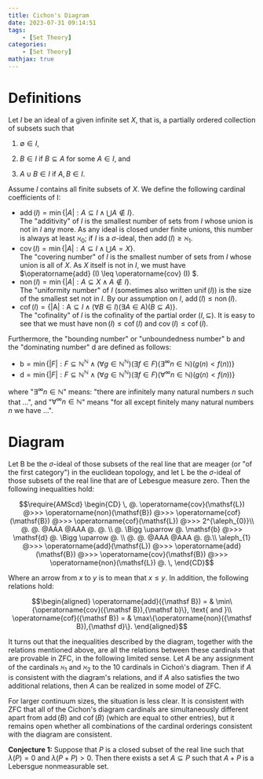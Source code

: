 ```yaml
---
title: Cichon's Diagram
date: 2023-07-31 09:14:51
tags:
    - [Set Theory]
categories:
    - [Set Theory]
mathjax: true
---
```


# Definitions

Let $I$ be an ideal of a given infinite set $X$, that is, a partially ordered collection of subsets such that 

1. $\emptyset \in I$,

2. $B \in I$ if $B \subseteq A$ for some $A \in I$, and 

3. $A \cup B \in I$ if $A, B \in I$.

Assume $I$ contains all finite subsets of $X$. We define the following cardinal coefficients of I:

- $\operatorname{add} (I) = \min \{|A|: A \subseteq I \land \bigcup A \notin I\}$.\
The "additivity" of $I$ is the smallest number of sets from $I$ whose union is not in $I$ any more. As any ideal is closed under finite unions, this number is always at least $\aleph_{0}$; if $I$ is a $\sigma$-ideal, then $\operatorname{add} (I) \geq \aleph_{1}$. 
- $\operatorname{cov} (I) = \min \{|A|: A \subseteq I \land \bigcup A = X\}$.\
The "covering number" of $I$ is the smallest number of sets from $I$ whose union is all of $X$. As $X$ itself is not in $I$, we must have $\operatorname{add} (I)  \leq  \operatorname{cov} (I) $.
- $\operatorname{non} (I) = \min \{|A|: A \subseteq X \land A \notin I\}$.\
The "uniformity number" of $I$ (sometimes also written $\operatorname{unif} (I)$) is the size of the smallest set not in $I$. By our assumption on $I$, $\operatorname{add} (I) \leq \operatorname{non} (I)$.
- $\operatorname{cof} (I) = \{|\mathsf{A}|: \mathsf{A} \subseteq I \land (\forall B \in I)(\exists A \in \mathsf{A})(B \subseteq A)\}$.\
The "cofinality" of $I$ is the cofinality of the partial order $(I, \subseteq)$. It is easy to see that we must have $\operatorname{non} (I) \leq \operatorname{cof} (I)$ and $\operatorname{cov} (I) \leq \operatorname{cof} (I)$.

Furthermore, the "bounding number" or "unboundedness number" $\mathsf{b}$ and the "dominating number" $\mathsf{d}$ are defined as follows:

- $\mathsf{b} = \min \{|F|: F \subseteq \mathbb{N}^{\mathbb{N}} \land (\forall g \in \mathbb{N}^{\mathbb{N}}) (\exists f \in F) (\exists^{\infty}n \in \mathbb{N})(g(n)<f(n)) \}$
- $\mathsf{d} = \min \{|F|: F \subseteq \mathbb{N}^{\mathbb{N}} \land (\forall g \in \mathbb{N}^{\mathbb{N}}) (\exists f \in F) (\forall^{\infty}n \in \mathbb{N})(g(n)<f(n)) \}$

where "$\exists^{\infty} n \in \mathbb{N}$" means: "there are infinitely many natural numbers $n$ such that ...", and "$\forall^{\infty} n \in \mathbb{N}$" means "for all except finitely many natural numbers $n$ we have ...".

# Diagram

Let $\mathsf{B}$ be the $\sigma$-ideal of those subsets of the real line that are meager (or "of the first category") in the euclidean topology, and let $\mathsf{L}$ be the $\sigma$-ideal of those subsets of the real line that are of Lebesgue measure zero. Then the following inequalities hold:

$$\require{AMScd} 
\begin{CD}
\, @.
\operatorname{cov}(\mathsf{L}) @>>> \operatorname{non}(\mathsf{B}) @>>> \operatorname{cof}(\mathsf{B}) @>>>
\operatorname{cof}(\mathsf{L}) @>>> 
2^{\aleph_{0}}\\
@. @. @AAA @AAA @. @. \\ 
@. \Bigg \uparrow @. \mathsf{b} @>>> \mathsf{d} @. \Bigg \uparrow @. \\
@. @. @AAA  @AAA @. @.\\
\aleph_{1} @>>>
\operatorname{add}(\mathsf{L}) @>>> \operatorname{add}(\mathsf{B}) @>>> \operatorname{cov}(\mathsf{B}) @>>>
\operatorname{non}(\mathsf{L}) @. \,
\end{CD}$$


Where an arrow from $x$ to $y$ is to mean that 
$x \leq y$. In addition, the following relations hold:

$$\begin{aligned} \operatorname{add}({\mathsf B}) = & \min\{\operatorname{cov}({\mathsf B}),{\mathsf b}\}, \text{ and }\\
\operatorname{cof}({\mathsf B}) = & \max\{\operatorname{non}({\mathsf B}),{\mathsf d}\}. 
\end{aligned}$$

It turns out that the inequalities described by the diagram, together with the relations mentioned above, are all the relations between these cardinals that are provable in ZFC, in the following limited sense. Let $A$ be any assignment of the cardinals $\aleph_{1}$ and $\aleph_{2}$ to the $10$ cardinals in Cichoń's diagram. Then if $A$ is consistent with the diagram's relations, and if $A$ also satisfies the two additional relations, then $A$ can be realized in some model of ZFC.

For larger continuum sizes, the situation is less clear. It is consistent with ZFC that all of the Cichon's diagram cardinals are simultaneously different apart from $\operatorname{add}(B)$ and $\operatorname{cof}(B)$ (which are equal to other entries), but it remains open whether all combinations of the cardinal orderings consistent with the diagram are consistent.




**Conjecture 1:** Suppose that $P$ is a closed subset of the real line such that $\lambda(P) = 0$ and $\lambda(P+P)>0$. Then there exists a set $A \subseteq P$ such that $A+P$ is a Lebersgue nonmeasurable set. 



